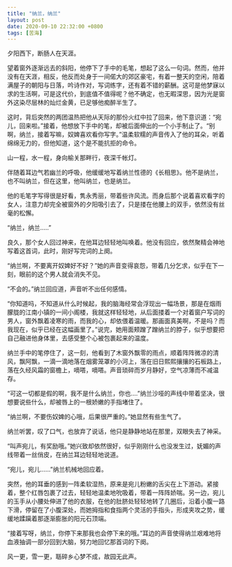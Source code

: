 ```yaml
---
title: "纳兰，纳兰"
layout: post
date: 2020-09-10 22:32:00 +0800
tags: [苦海]
---
```


夕阳西下，断肠人在天涯。

望着窗外逐渐远去的斜阳，他停下了手中的毛笔，想起了这么一句词。然而，他并没有在天涯，相反，他反而处身于一间偌大的郊区豪宅，有着一整天的空闲，陪着满屋子的朝阳与日落，吟诗作对，写词练字，还有着不错的薪酬。这可是他梦寐以求的生活啊，可是这代价，到底值不值得呢？他不确定，也无暇深思，因为光是窗外这染尽层林的灿烂金黄，已足够他痴醉半生了。

这时，背后突然的两团温热把他从天际的那份火红中拉了回来，他下意识道：“宛儿，回来啦。”接着，他想放下手中的笔，却被后面伸出的一个小手制止了。“别啊，纳兰，接着写嘛，奴婢喜欢看你写字。”温柔软糯的声音传入了他的耳朵，听着绵绵无力的，但他知道，这个是不能抗拒的命令。

山一程，水一程，身向榆关那畔行，夜深千帐灯。

伴随着耳边气若幽兰的呼吸，他缓缓地写着纳兰性德的《长相思》。他不是纳兰，也不叫纳兰，但在这里，他叫纳兰，也是纳兰。

他的毛笔字写得很是好看，隽永秀丽，带着些许风流。而身后那个说着喜欢看字的女人，注意力却完全被窗外的夕阳吸引去了，只是搂在他腰上的双手，依然没有丝毫的松懈。

“纳兰，纳兰.....”

良久，那个女人回过神来，在他耳边轻轻地叫唤着。他没有回应，依然聚精会神地写着这首词，此时，刚好写完词的上阕。

“纳兰啊，不要离开奴婢好不好？”她的声音变得哀怨，带着几分乞求，似乎在下一刻，眼前的这个男人就会消失不见。

“不会的。”纳兰回应道，声音听不出任何感情。

“你知道吗，不知道从什么时候起，我的脑海经常会浮现出一幅场景，那是在烟雨朦胧的江南小镇的一间小阁楼，我就这样轻轻地，从后面搂着一个对着窗户写词的男人，窗外飘着凌寒的雨，而我的心，却依偎着温暖。那画面真美啊，不是吗？而我现在，似乎已经在这幅画里了。”说完，她用面颊蹭了蹭纳兰的脖子，似乎想要把自己融进他身体里，去感受整个心被包裹起来的温度。

纳兰手中的笔停住了，这一刻，他看到了木窗外飘零的雨点，顺着阵阵微凉的清风，飘阿飘，一滴一滴地落在烟雾笼罩的小河上，落在旧日熙熙攘攘的石板路上，落在久经风霜的窗檐上，嘀嗒，嘀嗒。声音琐碎而岁月静好，空气凉薄而不减温存。

“可这一切都是假的啊，我不是什么纳兰，你也....”纳兰沙哑的声线中带着坚决，很想要说些什么，却被唇上的一根娇嫩的手指堵住了。

“纳兰啊，不要伤奴婢的心哦，后果很严重的。”她显然有些生气了。

纳兰听罢，叹了口气，也放弃了说话，他只是静静地站在那里，双眼失去了神采。

“叫声宛儿，有奖励哦。”她兴致却依然很好，似乎刚刚什么也没发生过，妩媚的声线带着一丝俏皮，在纳兰耳边轻轻地说道。

“宛儿，宛儿......”纳兰机械地回应着。

突然，他的耳垂的感到一阵柔软湿热，原来是宛儿粉嫩的舌尖在上下游动。紧接着，整个红唇包裹了过去，轻轻地温柔地吮吸着，带着一阵阵娇喘。另一边，宛儿的玉手从小腰处伸进了他的衣服，在他的肚脐处轻轻地转了几圈后，沿着小腹一路下滑，停留在了小腹深处，而她拇指和食指两个灵活的手指头，形成夹攻之势，缓缓地蹂躏着那逐渐膨胀的阳元石顶端。

“接着写呀，纳兰，你停下来那我也会停下来的哦。”耳边的声音使得纳兰艰难地将血液抽调一部分回到大脑，努力地回忆那首词的下阕。

风一更，雪一更，聒碎乡心梦不成，故园无此声。